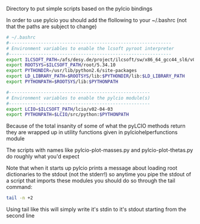 Directory to put simple scripts based on the pylcio bindings

In order to use pylcio you should add the flollowing to your ~/.bashrc (not that the paths are subject to change)

```bash
# ~/.bashrc 
#-------------------------------------------------------------
# Environment variables to enable the lcsoft pyroot interpreter
#-------------------------------------------------------------
export ILCSOFT_PATH=/afs/desy.de/project/ilcsoft/sw/x86_64_gcc44_sl6/v01-17-05
export ROOTSYS=$ILCSOFT_PATH/root/5.34.10
export PYTHONDIR=/usr/lib/python2.6/site-packages
export LD_LIBRARY_PATH=$ROOTSYS/lib:$PYTHONDIR/lib:$LD_LIBRARY_PATH
export PYTHONPATH=$ROOTSYS/lib:$PYTHONPATH

#-----------------------------------------------------
# Environment variables to enable the pylcio module(s)
#-----------------------------------------------------
export LCIO=$ILCSOFT_PATH/lcio/v02-04-03
export PYTHONPATH=$LCIO/src/python:$PYTHONPATH
```

Because of the total insanity of some of what the pyLCIO methods return they are wrapped up in utility functions given in pylciohelperfunctions module 

The scripts with names like pylcio-plot-masses.py and pylcio-plot-thetas.py do roughly what you'd expect

Note that when it starts up pylcio prints a message about loading root dictionaries to the stdout (not the stderr!) so anytime you pipe the stdout of a script that imports these modules you should do so through the tail command:

```bash
tail -n +2
```

Using tail like this will simply write it's stdin to it's stdout starting from the second line
